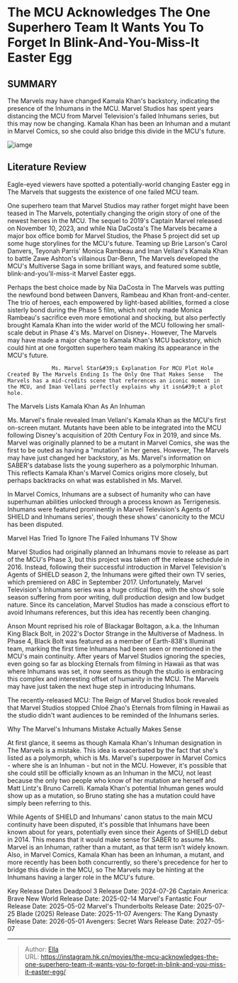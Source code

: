 # The MCU Acknowledges The One Superhero Team It Wants You To Forget In Blink-And-You-Miss-It Easter Egg


## SUMMARY 



  The Marvels may have changed Kamala Khan&#39;s backstory, indicating the presence of the Inhumans in the MCU.   Marvel Studios has spent years distancing the MCU from Marvel Television&#39;s failed Inhumans series, but this may now be changing.   Kamala Khan has been an Inhuman and a mutant in Marvel Comics, so she could also bridge this divide in the MCU&#39;s future.  

![iamge](https://static1.srcdn.com/wordpress/wp-content/uploads/2024/01/iman-vellani-s-kamala-khan-in-ms-marvel-s-finale-with-the-inhumans-in-failed-marvel-television-series.jpg)

## Literature Review

Eagle-eyed viewers have spotted a potentially-world changing Easter egg in The Marvels that suggests the existence of one failed MCU team.




One superhero team that Marvel Studios may rather forget might have been teased in The Marvels, potentially changing the origin story of one of the newest heroes in the MCU. The sequel to 2019&#39;s Captain Marvel released on November 10, 2023, and while Nia DaCosta&#39;s The Marvels became a major box office bomb for Marvel Studios, the Phase 5 project did set up some huge storylines for the MCU&#39;s future. Teaming up Brie Larson&#39;s Carol Danvers, Teyonah Parris&#39; Monica Rambeau and Iman Vellani&#39;s Kamala Khan to battle Zawe Ashton&#39;s villainous Dar-Benn, The Marvels developed the MCU&#39;s Multiverse Saga in some brilliant ways, and featured some subtle, blink-and-you&#39;ll-miss-it Marvel Easter eggs.




Perhaps the best choice made by Nia DaCosta in The Marvels was putting the newfound bond between Danvers, Rambeau and Khan front-and-center. The trio of heroes, each empowered by light-based abilities, formed a close sisterly bond during the Phase 5 film, which not only made Monica Rambeau&#39;s sacrifice even more emotional and shocking, but also perfectly brought Kamala Khan into the wider world of the MCU following her small-scale debut in Phase 4&#39;s Ms. Marvel on Disney&#43;. However, The Marvels may have made a major change to Kamala Khan&#39;s MCU backstory, which could hint at one forgotten superhero team making its appearance in the MCU&#39;s future.

                  Ms. Marvel Star&#39;s Explanation For MCU Plot Hole Created By The Marvels Ending Is The Only One That Makes Sense   The Marvels has a mid-credits scene that references an iconic moment in the MCU, and Iman Vellani perfectly explains why it isn&#39;t a plot hole.   


 The Marvels Lists Kamala Khan As An Inhuman 
          




Ms. Marvel&#39;s finale revealed Iman Vellani&#39;s Kamala Khan as the MCU&#39;s first on-screen mutant. Mutants have been able to be integrated into the MCU following Disney&#39;s acquisition of 20th Century Fox in 2019, and since Ms. Marvel was originally planned to be a mutant in Marvel Comics, she was the first to be outed as having a &#34;mutation&#34; in her genes. However, The Marvels may have just changed her backstory, as Ms. Marvel&#39;s information on SABER&#39;s database lists the young superhero as a polymorphic Inhuman. This reflects Kamala Khan&#39;s Marvel Comics origins more closely, but perhaps backtracks on what was established in Ms. Marvel.



In Marvel Comics, Inhumans are a subsect of humanity who can have superhuman abilities unlocked through a process known as Terrigenesis. Inhumans were featured prominently in Marvel Television&#39;s Agents of SHIELD and Inhumans series&#39;, though these shows&#39; canonicity to the MCU has been disputed.






 Marvel Has Tried To Ignore The Failed Inhumans TV Show 
         




Marvel Studios had originally planned an Inhumans movie to release as part of the MCU&#39;s Phase 3, but this project was taken off the release schedule in 2016. Instead, following their successful introduction in Marvel Television&#39;s Agents of SHIELD season 2, the Inhumans were gifted their own TV series, which premiered on ABC in September 2017. Unfortunately, Marvel Television&#39;s Inhumans series was a huge critical flop, with the show&#39;s sole season suffering from poor writing, dull production design and low budget nature. Since its cancelation, Marvel Studios has made a conscious effort to avoid Inhumans references, but this idea has recently been changing.

Anson Mount reprised his role of Blackagar Boltagon, a.k.a. the Inhuman King Black Bolt, in 2022&#39;s Doctor Strange in the Multiverse of Madness. In Phase 4, Black Bolt was featured as a member of Earth-838&#39;s Illuminati team, marking the first time Inhumans had been seen or mentioned in the MCU&#39;s main continuity. After years of Marvel Studios ignoring the species, even going so far as blocking Eternals from filming in Hawaii as that was where Inhumans was set, it now seems as though the studio is embracing this complex and interesting offset of humanity in the MCU. The Marvels may have just taken the next huge step in introducing Inhumans.






The recently-released MCU: The Reign of Marvel Studios book revealed that Marvel Studios stopped Chloé Zhao&#39;s Eternals from filming in Hawaii as the studio didn&#39;t want audiences to be reminded of the Inhumans series.






 Why The Marvel&#39;s Inhumans Mistake Actually Makes Sense 
          

At first glance, it seems as though Kamala Khan&#39;s Inhuman designation in The Marvels is a mistake. This idea is exacerbated by the fact that she&#39;s listed as a polymorph, which is Ms. Marvel&#39;s superpower in Marvel Comics - where she is an Inhuman - but not in the MCU. However, it&#39;s possible that she could still be officially known as an Inhuman in the MCU, not least because the only two people who know of her mutation are herself and Matt Lintz&#39;s Bruno Carrelli. Kamala Khan&#39;s potential Inhuman genes would show up as a mutation, so Bruno stating she has a mutation could have simply been referring to this.




While Agents of SHIELD and Inhumans&#39; canon status to the main MCU continuity have been disputed, it&#39;s possible that Inhumans have been known about for years, potentially even since their Agents of SHIELD debut in 2014. This means that it would make sense for SABER to assume Ms. Marvel is an Inhuman, rather than a mutant, as that term isn&#39;t widely known. Also, in Marvel Comics, Kamala Khan has been an Inhuman, a mutant, and more recently has been both concurrently, so there&#39;s precedence for her to bridge this divide in the MCU, so The Marvels may be hinting at the Inhumans having a larger role in the MCU&#39;s future.

  Key Release Dates              Deadpool 3 Release Date: 2024-07-26                    Captain America: Brave New World Release Date: 2025-02-14                   Marvel&#39;s Fantastic Four Release Date: 2025-05-02                   Marvel&#39;s Thunderbolts Release Date: 2025-07-25                   Blade (2025) Release Date: 2025-11-07                   Avengers: The Kang Dynasty  Release Date: 2026-05-01                    Avengers: Secret Wars Release Date: 2027-05-07      

---

> Author: [Ella](https://instagram.hk.cn/)  
> URL: https://instagram.hk.cn/movies/the-mcu-acknowledges-the-one-superhero-team-it-wants-you-to-forget-in-blink-and-you-miss-it-easter-egg/  

